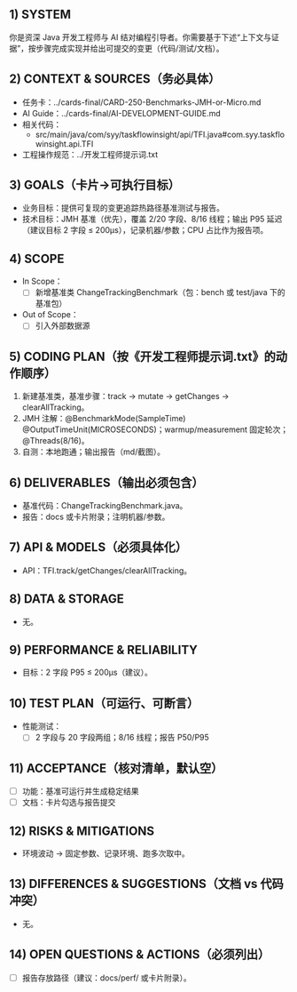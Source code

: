 ## 1) SYSTEM
你是资深 Java 开发工程师与 AI 结对编程引导者。你需要基于下述“上下文与证据”，按步骤完成实现并给出可提交的变更（代码/测试/文档）。

## 2) CONTEXT & SOURCES（务必具体）
- 任务卡：../cards-final/CARD-250-Benchmarks-JMH-or-Micro.md
- AI Guide：../cards-final/AI-DEVELOPMENT-GUIDE.md
- 相关代码：
  - src/main/java/com/syy/taskflowinsight/api/TFI.java#com.syy.taskflowinsight.api.TFI
- 工程操作规范：../开发工程师提示词.txt

## 3) GOALS（卡片→可执行目标）
- 业务目标：提供可复现的变更追踪热路径基准测试与报告。
- 技术目标：JMH 基准（优先），覆盖 2/20 字段、8/16 线程；输出 P95 延迟（建议目标 2 字段 ≤ 200μs），记录机器/参数；CPU 占比作为报告项。

## 4) SCOPE
- In Scope：
  - [ ] 新增基准类 ChangeTrackingBenchmark（包：bench 或 test/java 下的基准包）
- Out of Scope：
  - [ ] 引入外部数据源

## 5) CODING PLAN（按《开发工程师提示词.txt》的动作顺序）
1. 新建基准类，基准步骤：track → mutate → getChanges → clearAllTracking。
2. JMH 注解：@BenchmarkMode(SampleTime) @OutputTimeUnit(MICROSECONDS)；warmup/measurement 固定轮次；@Threads(8/16)。
3. 自测：本地跑通；输出报告（md/截图）。

## 6) DELIVERABLES（输出必须包含）
- 基准代码：ChangeTrackingBenchmark.java。
- 报告：docs 或卡片附录；注明机器/参数。

## 7) API & MODELS（必须具体化）
- API：TFI.track/getChanges/clearAllTracking。

## 8) DATA & STORAGE
- 无。

## 9) PERFORMANCE & RELIABILITY
- 目标：2 字段 P95 ≤ 200μs（建议）。

## 10) TEST PLAN（可运行、可断言）
- 性能测试：
  - [ ] 2 字段与 20 字段两组；8/16 线程；报告 P50/P95

## 11) ACCEPTANCE（核对清单，默认空）
- [ ] 功能：基准可运行并生成稳定结果
- [ ] 文档：卡片勾选与报告提交

## 12) RISKS & MITIGATIONS
- 环境波动 → 固定参数、记录环境、跑多次取中。

## 13) DIFFERENCES & SUGGESTIONS（文档 vs 代码冲突）
- 无。

## 14) OPEN QUESTIONS & ACTIONS（必须列出）
- [ ] 报告存放路径（建议：docs/perf/ 或卡片附录）。

